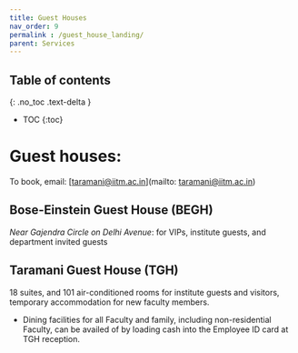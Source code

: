 ```yaml
---
title: Guest Houses
nav_order: 9
permalink : /guest_house_landing/
parent: Services
---
```


## Table of contents
{: .no_toc .text-delta } 
* TOC
{:toc}

# Guest houses:
To book, email: [taramani@iitm.ac.in](mailto: taramani@iitm.ac.in) 

## Bose-Einstein Guest House (BEGH)
*Near Gajendra Circle on Delhi Avenue*: for VIPs, institute guests, and department invited guests   
## Taramani Guest House (TGH) 
18 suites, and 101 air-conditioned rooms for institute guests and visitors, temporary accommodation for new faculty members. 
* Dining facilities for all Faculty and family, including non-residential Faculty, can be availed of by loading cash into the Employee ID card at TGH reception. 
